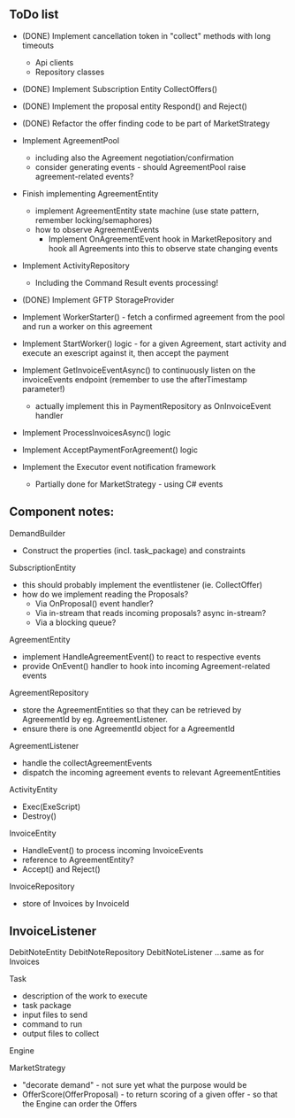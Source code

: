 ﻿

## ToDo list

- (DONE) Implement cancellation token in "collect" methods with long timeouts
  - Api clients
  - Repository classes
- (DONE) Implement Subscription Entity CollectOffers() 
- (DONE) Implement the proposal entity Respond() and Reject()
- (DONE) Refactor the offer finding code to be part of MarketStrategy
- Implement AgreementPool 
  - including also the Agreement negotiation/confirmation
  - consider generating events - should AgreementPool raise agreement-related events?
- Finish implementing AgreementEntity
  - implement AgreementEntity state machine (use state pattern, remember locking/semaphores)
  - how to observe AgreementEvents
    - Implement OnAgreementEvent hook in MarketRepository and hook all Agreements into this to observe state changing events
- Implement ActivityRepository
  - Including the Command Result events processing!
- (DONE) Implement GFTP StorageProvider
- Implement WorkerStarter() - fetch a confirmed agreement from the pool and run a worker on this agreement
- Implement StartWorker() logic - for a given Agreement, start activity and execute an exescript against it, then accept the payment
- Implement GetInvoiceEventAsync() to continuously listen on the invoiceEvents endpoint (remember to use the afterTimestamp parameter!)
  - actually implement this in PaymentRepository as OnInvoiceEvent handler
- Implement ProcessInvoicesAsync() logic
- Implement AcceptPaymentForAgreement() logic

- Implement the Executor event notification framework
  - Partially done for MarketStrategy - using C# events


## Component notes:

DemandBuilder
  - Construct the properties (incl. task_package) and constraints

SubscriptionEntity
- this should probably implement the eventlistener (ie. CollectOffer)
- how do we implement reading the Proposals? 
  - Via OnProposal() event handler? 
  - Via in-stream that reads incoming proposals? async in-stream? 
  - Via a blocking queue?

AgreementEntity
  - implement HandleAgreementEvent() to react to respective events
  - provide OnEvent() handler to hook into incoming Agreement-related events

AgreementRepository
  - store the AgreementEntities so that they can be retrieved by AgreementId by eg. AgreementListener.
  - ensure there is one AgreementId object for a AgreementId

AgreementListener
  - handle the collectAgreementEvents
  - dispatch the incoming agreement events to relevant AgreementEntities

ActivityEntity
  - Exec(ExeScript)
  - Destroy()

InvoiceEntity
  - HandleEvent() to process incoming InvoiceEvents
  - reference to AgreementEntity?
  - Accept() and Reject()

InvoiceRepository
  - store of Invoices by InvoiceId

InvoiceListener
  - 

DebitNoteEntity
DebitNoteRepository
DebitNoteListener
...same as for Invoices

Task
  - description of the work to execute
  - task package
  - input files to send
  - command to run
  - output files to collect


Engine


MarketStrategy
- "decorate demand" - not sure yet what the purpose would be
- OfferScore(OfferProposal) - to return scoring of a given offer - so that the Engine can order the Offers
